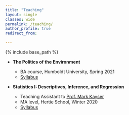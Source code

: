 ```yaml
---
title: "Teaching"
layout: single
classes: wide
permalink: /teaching/
author_profile: true
redirect_from:

---
```


{% include base_path %}

* **The Politics of the Environment** 
  * BA course, Humboldt University, Spring 2021
  * [Syllabus](https://www.dropbox.com/s/b55hfeygwowl0vc/PolEnv_Syllabus_Valentim2021.pdf?dl=0)

* **Statistics I: Descriptives, Inference, and Regression** 
  * Teaching Assistant to [Prof. Mark Kayser](http://mark-kayser.com/)
  * MA level, Hertie School, Winter 2020
  * [Syllabus](https://www.dropbox.com/s/t418ncrsl70v0x7/GRAD-C5_Statistics%201_Kayser.pdf?dl=0)
